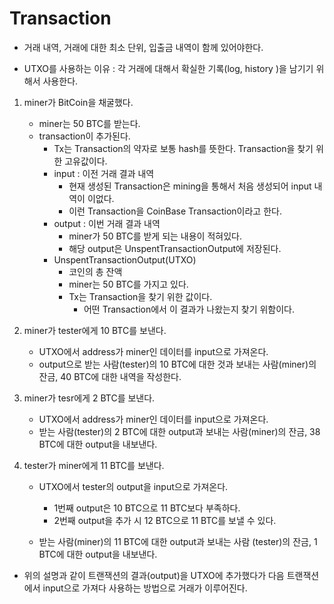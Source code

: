 # Transaction

- 거래 내역, 거래에 대한 최소 단위, 입출금 내역이 함께 있어야한다.

- UTXO를 사용하는 이유 : 각 거래에 대해서 확실한 기록(log, history )을 남기기 위해서 사용한다.

1. miner가 BitCoin을 채굴했다.
   - miner는 50 BTC를 받는다.
   - transaction이 추가된다.
     - Tx는 Transaction의 약자로 보통 hash를 뜻한다. Transaction을 찾기 위한 고유값이다.
     - input : 이전 거래 결과 내역
       - 현재 생성된 Transaction은 mining을 통해서 처음 생성되어 input 내역이 이없다.
       - 이런 Transaction을 CoinBase Transaction이라고 한다.
     - output : 이번 거래 결과 내역
       - miner가 50 BTC를 받게 되는 내용이 적혀있다.
       - 해당 output은 UnspentTransactionOutput에 저장된다.
     - UnspentTransactionOutput(UTXO)
       - 코인의 총 잔액
       - miner는 50 BTC를 가지고 있다.
       - Tx는 Transaction을 찾기 위한 값이다.
         - 어떤 Transaction에서 이 결과가 나왔는지 찾기 위함이다.
2. miner가 tester에게 10 BTC를 보낸다.
   - UTXO에서 address가 miner인 데이터를 input으로 가져온다.
   - output으로 받는 사람(tester)의 10 BTC에 대한 것과 보내는 사람(miner)의 잔금, 40 BTC에 대한 내역을 작성한다.
3. miner가 tesr에게 2 BTC를 보낸다.
   - UTXO에서 address가 miner인 데이터를 input으로 가져온다.
   - 받는 사람(tester)의 2 BTC에 대한 output과 보내는 사람(miner)의 잔금, 38 BTC에 대한 output을 내보낸다.
4. tester가 miner에게 11 BTC를 보낸다.

   - UTXO에서 tester의 output을 input으로 가져온다.

     - 1번째 output은 10 BTC으로 11 BTC보다 부족하다.
     - 2번째 output을 추가 시 12 BTC으로 11 BTC를 보낼 수 있다.

   - 받는 사람(miner)의 11 BTC에 대한 output과 보내는 사람 (tester)의 잔금, 1 BTC에 대한 output을 내보낸다.

- 위의 설명과 같이 트랜잭션의 결과(output)을 UTXO에 추가했다가 다음 트랜잭션에서 input으로 가져다 사용하는 방법으로 거래가 이루어진다.
